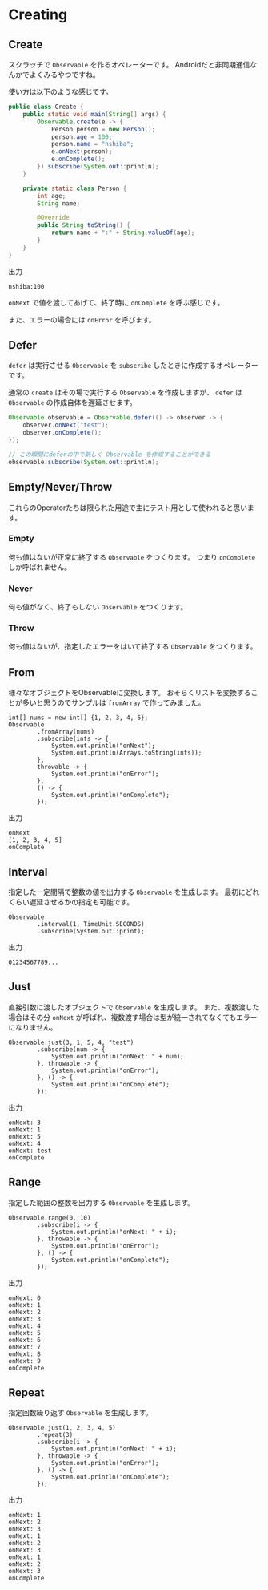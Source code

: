 # Creating
## Create
スクラッチで `Observable` を作るオペレーターです。
Androidだと非同期通信なんかでよくみるやつですね。

使い方は以下のような感じです。

```Java
public class Create {
    public static void main(String[] args) {
        Observable.create(e -> {
            Person person = new Person();
            person.age = 100;
            person.name = "nshiba";
            e.onNext(person);
            e.onComplete();
        }).subscribe(System.out::println);
    }

    private static class Person {
        int age;
        String name;

        @Override
        public String toString() {
            return name + ":" + String.valueOf(age);
        }
    }
}
```

出力

```
nshiba:100
```

`onNext` で値を渡してあげて、終了時に `onComplete` を呼ぶ感じです。

また、エラーの場合には `onError` を呼びます。

## Defer
`defer` は実行させる `Observable` を `subscribe` したときに作成するオペレーターです。

通常の `create` はその場で実行する `Observable` を作成しますが、 `defer` は `Observable` の作成自体を遅延させます。

```Java
Observable observable = Observable.defer(() -> observer -> {
    observer.onNext("test");
    observer.onComplete();
});

// この瞬間にdeferの中で新しく Observable を作成することができる
observable.subscribe(System.out::println);
```

## Empty/Never/Throw
これらのOperatorたちは限られた用途で主にテスト用として使われると思います。

### Empty
何も値はないが正常に終了する `Observable` をつくります。
つまり `onComplete` しか呼ばれません。

### Never
何も値がなく、終了もしない `Observable` をつくります。

### Throw
何も値はないが、指定したエラーをはいて終了する `Observable` をつくります。

## From
様々なオブジェクトをObservableに変換します。
おそらくリストを変換することが多いと思うのでサンプルは `fromArray` で作ってみました。

```
int[] nums = new int[] {1, 2, 3, 4, 5};
Observable
        .fromArray(nums)
        .subscribe(ints -> {
            System.out.println("onNext");
            System.out.println(Arrays.toString(ints));
        },
        throwable -> {
            System.out.println("onError");
        },
        () -> {
            System.out.println("onComplete");
        });
```

出力
```
onNext
[1, 2, 3, 4, 5]
onComplete
```

## Interval
指定した一定間隔で整数の値を出力する `Observable` を生成します。
最初にどれくらい遅延させるかの指定も可能です。

```
Observable
        .interval(1, TimeUnit.SECONDS)
        .subscribe(System.out::print);
```

出力

```
01234567789...
```

## Just
直接引数に渡したオブジェクトで `Observable` を生成します。
また、複数渡した場合はその分 `onNext` が呼ばれ、複数渡す場合は型が統一されてなくてもエラーになりません。

```
Observable.just(3, 1, 5, 4, "test")
        .subscribe(num -> {
            System.out.println("onNext: " + num);
        }, throwable -> {
            System.out.println("onError");
        }, () -> {
            System.out.println("onComplete");
        });
```

出力

```
onNext: 3
onNext: 1
onNext: 5
onNext: 4
onNext: test
onComplete
```

## Range
指定した範囲の整数を出力する `Observable` を生成します。

```
Observable.range(0, 10)
        .subscribe(i -> {
            System.out.println("onNext: " + i);
        }, throwable -> {
            System.out.println("onError");
        }, () -> {
            System.out.println("onComplete");
        });
```

出力

```
onNext: 0
onNext: 1
onNext: 2
onNext: 3
onNext: 4
onNext: 5
onNext: 6
onNext: 7
onNext: 8
onNext: 9
onComplete
```

## Repeat
指定回数繰り返す `Observable` を生成します。

```
Observable.just(1, 2, 3, 4, 5)
        .repeat(3)
        .subscribe(i -> {
            System.out.println("onNext: " + i);
        }, throwable -> {
            System.out.println("onError");
        }, () -> {
            System.out.println("onComplete");
        });
```

出力

```
onNext: 1
onNext: 2
onNext: 3
onNext: 1
onNext: 2
onNext: 3
onNext: 1
onNext: 2
onNext: 3
onComplete
```

